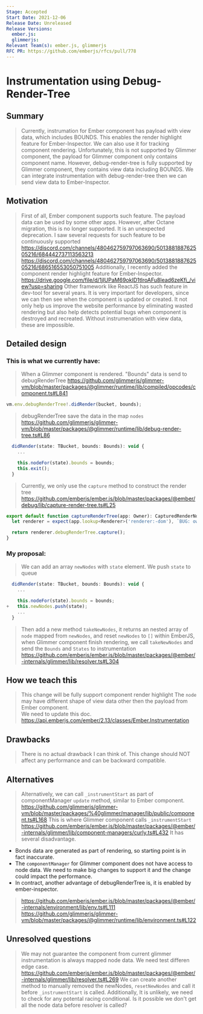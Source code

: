 ```yaml
---
Stage: Accepted
Start Date: 2021-12-06
Release Date: Unreleased
Release Versions:
  ember.js: 
  glimmerjs: 
Relevant Team(s): ember.js, glimmerjs
RFC PR: https://github.com/emberjs/rfcs/pull/778
---
```


<!--- 
Directions for above: 

Stage: Leave as is
Start Date: Fill in with today's date, YYYY-MM-DD
Release Date: Leave as is
Release Versions: Leave as is
Relevant Team(s): Fill this in with the [team(s)](README.md#relevant-teams) to which this RFC applies
RFC PR: Fill this in with the URL for the Proposal RFC PR
-->

# Instrumentation using Debug-Render-Tree

## Summary

> Currently, instrumation for Ember component has payload with view data, which includes BOUNDS. This enables the render highlight feature for Ember-Inspector. We can also use it for tracking component rendering. Unfortunately, this is not supported by Glimmer component, the payload for Glimmer component only contains component name. However, debug-render-tree is fully supported by Glimmer component, they contains view data including BOUNDS. We can integrate instrumentation with debug-render-tree then we can send view data to Ember-Inspector. 

## Motivation

> First of all, Ember component supports such feature. The payload data can be used by some other apps. However, after Octane migration, this is no longer supported. It is an unexpected deprecation. I saw several requests for such feature to be continuously supported 
> https://discord.com/channels/480462759797063690/501388188762505216/684442737113563213
> https://discord.com/channels/480462759797063690/501388188762505216/686516553050751005
> Additionally, I recently added the component render highlight feature for Ember-Inspector. 
> https://drive.google.com/file/d/1jIUPaM69okID1tlroAFu8lead6zeKfi_/view?usp=sharing
> Other framework like ReactJS has such feature in dev-tool for several years. It is very important for developers, since we can then see when the component is updated or created. It not only help us improve the website performance by eliminating wasted rendering but also help detects potential bugs when component is destroyed and recreated. Without instrumenation with view data, these are impossible.


## Detailed design
### This is what we currently have:
> When a Glimmer component is rendered. "Bounds" data is send to debugRenderTree
> https://github.com/glimmerjs/glimmer-vm/blob/master/packages/@glimmer/runtime/lib/compiled/opcodes/component.ts#L841
```js
vm.env.debugRenderTree!.didRender(bucket, bounds);
```
> debugRenderTree save the data in the map `nodes`
> https://github.com/glimmerjs/glimmer-vm/blob/master/packages/@glimmer/runtime/lib/debug-render-tree.ts#L86
```js
  didRender(state: TBucket, bounds: Bounds): void {
    ...

    this.nodeFor(state).bounds = bounds;
    this.exit();
  }
```
> Currently, we only use the `capture` method to construct the render tree
> https://github.com/emberjs/ember.js/blob/master/packages/@ember/debug/lib/capture-render-tree.ts#L25
```js
export default function captureRenderTree(app: Owner): CapturedRenderNode[] {
  let renderer = expect(app.lookup<Renderer>('renderer:-dom'), `BUG: owner is missing renderer`);

  return renderer.debugRenderTree.capture();
}
```
### My proposal:
> We can add an array `newNodes` with `state` element. We push `state` to queue
```js
  didRender(state: TBucket, bounds: Bounds): void {
    ...

    this.nodeFor(state).bounds = bounds;
+   this.newNodes.push(state);
    ...
  }
```
> Then add a new method `takeNewNodes`, it returns an nested array of `node` mapped from `newNodes`, and reset `newNodes` to `[]` 
within EmberJS, when Glimmer component finish rendering, we call `takeNewNodes` and send the `Bounds` and `States` to instrumentation
> https://github.com/emberjs/ember.js/blob/master/packages/@ember/-internals/glimmer/lib/resolver.ts#L304


## How we teach this

> This change will be fully support component render highlight
> The `node` may have different shape of view data other then the payload from Ember component.  
> We need to update this doc. https://api.emberjs.com/ember/2.13/classes/Ember.Instrumentation

## Drawbacks

> There is no actual drawback I can think of. This change should NOT affect any performance and can be backward compatible.

## Alternatives

> Alternatively, we can call `_instrumentStart` as part of componentManager `update` method, similar to Ember component.
> https://github.com/glimmerjs/glimmer-vm/blob/master/packages/%40glimmer/manager/lib/public/component.ts#L168
> This is where Glimmer component calls `_instrumentStart`
> https://github.com/emberjs/ember.js/blob/master/packages/@ember/-internals/glimmer/lib/component-managers/curly.ts#L432
> It has several disadvantage.
 - Bonds data are generated as part of rendering, so starting point is in fact inaccurate. 
 - The `componentManager` for Glimmer component does not have access to node data. We need to make big changes to support it and the change could impact the performance.
 - In contract, another advantage of debugRenderTree is, it is enabled by ember-inspector. 
> https://github.com/emberjs/ember.js/blob/master/packages/@ember/-internals/environment/lib/env.ts#L111
> https://github.com/glimmerjs/glimmer-vm/blob/master/packages/@glimmer/runtime/lib/environment.ts#L122

## Unresolved questions

> We may not guarantee the component from current glimmer instrumentation is always mapped node data. We need test differen edge case.
> https://github.com/emberjs/ember.js/blob/master/packages/@ember/-internals/glimmer/lib/resolver.ts#L269
> We can create another method to manually removed the newNodes, `resetNewNodes` and call it before `_instrumentStart` is called.
> Additionally, It is unlikely, we need to check for any potental racing conditional. Is it possible we don't get all the node data before resolver is called? 
